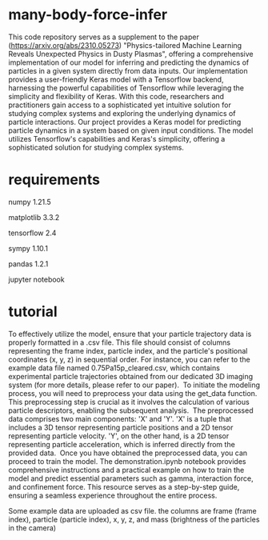 # many-body-force-infer
This code repository serves as a supplement to the paper (https://arxiv.org/abs/2310.05273) "Physics-tailored Machine Learning Reveals Unexpected Physics in Dusty Plasmas", offering a comprehensive implementation of our model for inferring and predicting the dynamics of particles in a given system directly from data inputs. Our implementation provides a user-friendly Keras model with a Tensorflow backend, harnessing the powerful capabilities of Tensorflow while leveraging the simplicity and flexibility of Keras. With this code, researchers and practitioners gain access to a sophisticated yet intuitive solution for studying complex systems and exploring the underlying dynamics of particle interactions. 
​
Our project provides a Keras model for predicting particle dynamics in a system based on given input conditions. The model utilizes Tensorflow's capabilities and Keras's simplicity, offering a sophisticated solution for studying complex systems.

# requirements
numpy 1.21.5

matplotlib 3.3.2

tensorflow 2.4

sympy 1.10.1

pandas 1.2.1

jupyter notebook 

# tutorial
To effectively utilize the model, ensure that your particle trajectory data is properly formatted in a .csv file. This file should consist of columns representing the frame index, particle index, and the particle's positional coordinates (x, y, z) in sequential order. For instance, you can refer to the example data file named 0.75Pa15p_cleared.csv, which contains experimental particle trajectories obtained from our dedicated 3D imaging system (for more details, please refer to our paper).
​
To initiate the modeling process, you will need to preprocess your data using the get_data function. This preprocessing step is crucial as it involves the calculation of various particle descriptors, enabling the subsequent analysis.
​
The preprocessed data comprises two main components: 'X' and 'Y'. 'X' is a tuple that includes a 3D tensor representing particle positions and a 2D tensor representing particle velocity. 'Y', on the other hand, is a 2D tensor representing particle acceleration, which is inferred directly from the provided data.
​
Once you have obtained the preprocessed data, you can proceed to train the model. The demonstration.ipynb notebook provides comprehensive instructions and a practical example on how to train the model and predict essential parameters such as gamma, interaction force, and confinement force. This resource serves as a step-by-step guide, ensuring a seamless experience throughout the entire process.

Some example data are uploaded as csv file. the columns are frame (frame index), particle (particle index), x, y, z, and mass (brightness of the particles in the camera)